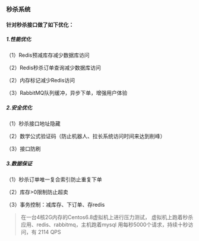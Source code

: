 ### 秒杀系统

#### 针对秒杀接口做了如下优化：
##### 1.性能优化
（1）Redis预减库存减少数据库访问

（2）Redis秒杀订单查询减少数据库访问

（2）内存标记减少Redis访问

（3）RabbitMQ队列缓冲，异步下单，增强用户体验

##### 2.安全优化
（1）秒杀接口地址隐藏

（2）数学公式验证码（防止机器人、拉长系统访问时间来达到削峰）

（3）接口防刷

##### 3.数据保证
（1）秒杀订单唯一复合索引防止重复下单

（2）库存>0限制防止超卖

（3）事务控制：减库存、下订单、存redis



> 在一台4核2G内存的Centos6.8虚拟机上进行压力测试，
> 虚拟机上跑着秒杀应用、redis、rabbitmq，主机跑着mysql
> 用每秒5000个请求，持续十秒访问，有 2114 QPS



